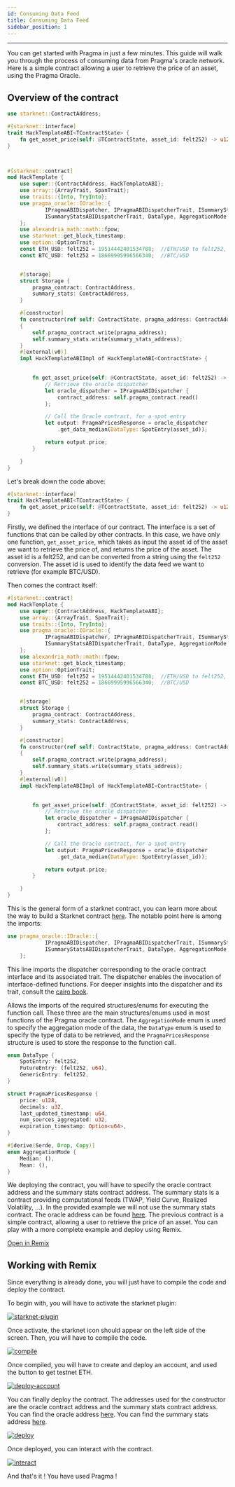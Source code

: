 ```yaml
---
id: Consuming Data Feed
title: Consuming Data Feed
sidebar_position: 1
---
```


---

You can get started with Pragma in just a few minutes. This guide will walk you through the process of consuming data from Pragma's oracle network. 
Here is a simple contract allowing a user to retrieve the price of an asset, using the Pragma Oracle.


## Overview of the contract 

```rust
use starknet::ContractAddress;

#[starknet::interface]
trait HackTemplateABI<TContractState> {
    fn get_asset_price(self: @TContractState, asset_id: felt252) -> u128;
}



#[starknet::contract]
mod HackTemplate {
    use super::{ContractAddress, HackTemplateABI};
    use array::{ArrayTrait, SpanTrait};
    use traits::{Into, TryInto};
    use pragma_oracle::IOracle::{
            IPragmaABIDispatcher, IPragmaABIDispatcherTrait, ISummaryStatsABIDispatcher,
            ISummaryStatsABIDispatcherTrait, DataType, AggregationMode, PragmaPricesResponse
    };
    use alexandria_math::math::fpow;
    use starknet::get_block_timestamp;
    use option::OptionTrait;
    const ETH_USD: felt252 = 19514442401534788;  //ETH/USD to felt252, can be used as asset_id
    const BTC_USD: felt252 = 18669995996566340;  //BTC/USD


    #[storage]
    struct Storage {
        pragma_contract: ContractAddress,
        summary_stats: ContractAddress,
    }

    #[constructor]
    fn constructor(ref self: ContractState, pragma_address: ContractAddress, summary_stats_address : ContractAddress) 
    {
        self.pragma_contract.write(pragma_address);
        self.summary_stats.write(summary_stats_address);
    }
    #[external(v0)]
    impl HackTemplateABIImpl of HackTemplateABI<ContractState> {
        

        fn get_asset_price(self: @ContractState, asset_id: felt252) -> u128 {
            // Retrieve the oracle dispatcher
            let oracle_dispatcher = IPragmaABIDispatcher {
                contract_address: self.pragma_contract.read()
            };

            // Call the Oracle contract, for a spot entry
            let output: PragmaPricesResponse = oracle_dispatcher
                .get_data_median(DataType::SpotEntry(asset_id));

            return output.price;
        }

    }
}


```

Let's break down the code above:

```rust
#[starknet::interface]
trait HackTemplateABI<TContractState> {
    fn get_asset_price(self: @TContractState, asset_id: felt252) -> u128;
}
```

Firstly, we defined the interface of our contract. The interface is a set of functions that can be called by other contracts. In this case, we have only one function, `get_asset_price`, which takes as input the asset id of the asset we want to retrieve the price of, and returns the price of the asset. The asset id is a felt252, and can be converted from a string using the `felt252` conversion. The asset id is used to identify the data feed we want to retrieve (for example BTC/USD). 

Then comes the contract itself:

```rust
#[starknet::contract]
mod HackTemplate {
    use super::{ContractAddress, HackTemplateABI};
    use array::{ArrayTrait, SpanTrait};
    use traits::{Into, TryInto};
    use pragma_oracle::IOracle::{
            IPragmaABIDispatcher, IPragmaABIDispatcherTrait, ISummaryStatsABIDispatcher,
            ISummaryStatsABIDispatcherTrait, DataType, AggregationMode, PragmaPricesResponse
    };
    use alexandria_math::math::fpow;
    use starknet::get_block_timestamp;
    use option::OptionTrait;
    const ETH_USD: felt252 = 19514442401534788;  //ETH/USD to felt252, can be used as asset_id
    const BTC_USD: felt252 = 18669995996566340;  //BTC/USD


    #[storage]
    struct Storage {
        pragma_contract: ContractAddress,
        summary_stats: ContractAddress,
    }

    #[constructor]
    fn constructor(ref self: ContractState, pragma_address: ContractAddress, summary_stats_address : ContractAddress) 
    {
        self.pragma_contract.write(pragma_address);
        self.summary_stats.write(summary_stats_address);
    }
    #[external(v0)]
    impl HackTemplateABIImpl of HackTemplateABI<ContractState> {
        

        fn get_asset_price(self: @ContractState, asset_id: felt252) -> u128 {
            // Retrieve the oracle dispatcher
            let oracle_dispatcher = IPragmaABIDispatcher {
                contract_address: self.pragma_contract.read()
            };

            // Call the Oracle contract, for a spot entry
            let output: PragmaPricesResponse = oracle_dispatcher
                .get_data_median(DataType::SpotEntry(asset_id));

            return output.price;
        }

    }
}
```

This is the general form of a starknet contract, you can learn more about the way to build a Starknet contract [here](https://book.cairo-lang.org/ch99-01-02-a-simple-contract.html). 
The notable point here is among the imports: 

```rust 
use pragma_oracle::IOracle::{
            IPragmaABIDispatcher, IPragmaABIDispatcherTrait, ISummaryStatsABIDispatcher,
            ISummaryStatsABIDispatcherTrait, DataType, AggregationMode, PragmaPricesResponse
    };
```

This line imports the dispatcher corresponding to the oracle contract interface and its associated trait. The dispatcher enables the invocation of interface-defined functions. For deeper insights into the dispatcher and its trait, consult the [cairo book](https://book.cairo-lang.org/ch99-02-02-contract-dispatcher-library-dispatcher-and-system-calls.html).

Allows the imports of the required structures/enums for executing the function call. These three are the main structures/enums used in most functions of the Pragma oracle contract. The `AggregationMode` enum is used to specify the aggregation mode of the data, the `DataType` enum is used to specify the type of data to be retrieved, and the `PragmaPricesResponse` structure is used to store the response to the function call.

```rust
enum DataType {
    SpotEntry: felt252,
    FutureEntry: (felt252, u64),
    GenericEntry: felt252,
}

struct PragmaPricesResponse {
    price: u128,
    decimals: u32,
    last_updated_timestamp: u64,
    num_sources_aggregated: u32,
    expiration_timestamp: Option<u64>,
}

#[derive(Serde, Drop, Copy)]
enum AggregationMode {
    Median: (),
    Mean: (),
}
```

We deploying the contract, you will have to specify the oracle contract address and the summary stats contract address. The summary stats is a contract providing computational feeds (TWAP, Yield Curve, Realized Volatility, ...). In the provided example we will not use the summary stats contract. 
The oracle address can be found [here](../Resources/Cairo%201/data-feeds/Consuming%20Data.md).
The previous contract is a simple contract, allowing a user to retrieve the price of an asset. You can play with a more complete example and deploy using Remix.


<div >
<a href="https://remix.ethereum.org/#activate=Starknet-cairo1-compiler&url=https://gist.github.com/EvolveArt/8a6bffad23983a0ded7a6bebfa0d7974
" target='_blank' class="button">Open in Remix</a>
</div>


## Working with Remix 

Since everything is already done, you will just have to compile the code and deploy the contract. 



To begin with, you will have to activate the starknet plugin: 
 
  <div>
  <a href="https://ibb.co/p4j19SQ"><img src="https://i.ibb.co/P1GrfdM/starknet-plugin.png" alt="starknet-plugin"/></a>
  </div>

Once activate, the starknet icon should appear on the left side of the screen.
Then, you will have to compile the code. 

  <div>
  <a href="https://ibb.co/m56xRMg"><img src="https://i.ibb.co/XxSwWvM/compile.png" alt="compile"/></a>
  </div>

Once compiled, you will have to create and deploy an account, and used the button to get testnet ETH. 

<div>
<a href="https://ibb.co/vhZ6nnc"><img src="https://i.ibb.co/7Q2dmmS/deploy-account.png" alt="deploy-account" /></a>
  </div>

You can finally deploy the contract. The addresses used for the constructor are the oracle contract address and the summary stats contract address. You can find the oracle address [here](../Resources/Cairo%201/data-feeds/Consuming%20Data.md). You can find the summary stats address [here](../Resources/Cairo%201/computational-feeds/Overview.md).
<div>
<a href="https://ibb.co/rppfH6B"><img src="https://i.ibb.co/bvvRXB4/deploy.png" alt="deploy"/></a>
</div>

Once deployed, you can interact with the contract.
<div>
<a href="https://ibb.co/648RS8b"><img src="https://i.ibb.co/SKcXgc0/interact.png" alt="interact"/></a>
</div>

And that's it ! You have used Pragma !